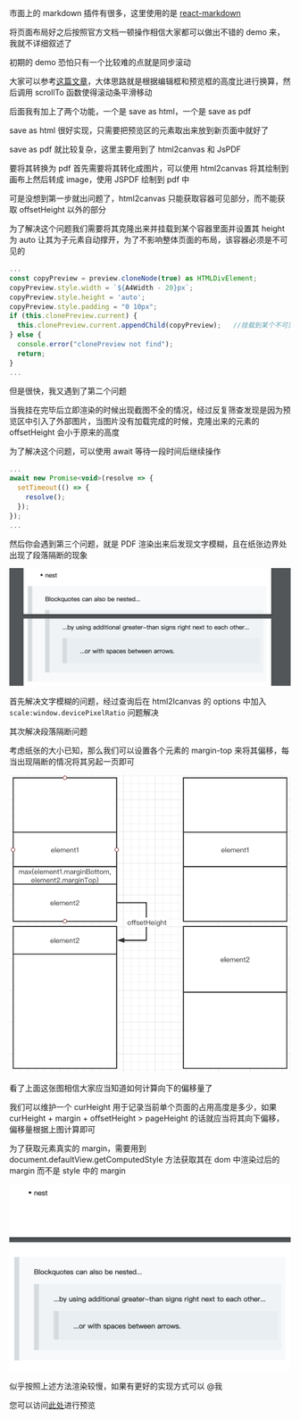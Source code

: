 市面上的 markdown 插件有很多，这里使用的是 [react-markdown](https://github.com/remarkjs/react-markdown)

将页面布局好之后按照官方文档一顿操作相信大家都可以做出不错的 demo 来，我就不详细叙述了

初期的 demo 恐怕只有一个比较难的点就是同步滚动

大家可以参考[这篇文章](https://juejin.cn/post/6844903539353845767)，大体思路就是根据编辑框和预览框的高度比进行换算，然后调用 scrollTo 函数使得滚动条平滑移动

后面我有加上了两个功能，一个是 save as html，一个是 save as pdf

save as html 很好实现，只需要把预览区的元素取出来放到新页面中就好了

save as pdf 就比较复杂，这里主要用到了 html2canvas 和 JsPDF

要将其转换为 pdf 首先需要将其转化成图片，可以使用 html2canvas 将其绘制到画布上然后转成 image，使用 JSPDF 绘制到 pdf 中

可是没想到第一步就出问题了，html2canvas 只能获取容器可见部分，而不能获取 offsetHeight 以外的部分

为了解决这个问题我们需要将其克隆出来并挂载到某个容器里面并设置其 height 为 auto 让其为子元素自动撑开，为了不影响整体页面的布局，该容器必须是不可见的

```javascript
...
const copyPreview = preview.cloneNode(true) as HTMLDivElement;
copyPreview.style.width = `${A4Width - 20}px`;
copyPreview.style.height = 'auto';
copyPreview.style.padding = "0 10px";
if (this.clonePreview.current) {
  this.clonePreview.current.appendChild(copyPreview);	//挂载到某个不可见的容器内部
} else {
  console.error("clonePreview not find");
  return;
}
...
```

但是很快，我又遇到了第二个问题

当我挂在完毕后立即渲染的时候出现截图不全的情况，经过反复筛查发现是因为预览区中引入了外部图片，当图片没有加载完成的时候，克隆出来的元素的 offsetHeight 会小于原来的高度

为了解决这个问题，可以使用 await 等待一段时间后继续操作

```javascript
...
await new Promise<void>(resolve => {
  setTimeout(() => {
    resolve();
  });
});
...
```

然后你会遇到第三个问题，就是 PDF 渲染出来后发现文字模糊，且在纸张边界处出现了段落隔断的现象

![image-20210813225104690](./static/image-20210813225104690.png)

首先解决文字模糊的问题，经过查询后在 html2lcanvas 的 options 中加入 `scale:window.devicePixelRatio` 问题解决

其次解决段落隔断问题

考虑纸张的大小已知，那么我们可以设置各个元素的 margin-top 来将其偏移，每当出现隔断的情况将其另起一页即可

![image-20210813230054671](./static/image-20210813230054671.png)

看了上面这张图相信大家应当知道如何计算向下的偏移量了

我们可以维护一个 curHeight 用于记录当前单个页面的占用高度是多少，如果 curHeight + margin + offsetHeight > pageHeight 的话就应当将其向下偏移，偏移量根据上图计算即可

为了获取元素真实的 margin，需要用到 document.defaultView.getComputedStyle 方法获取其在 dom 中渲染过后的 margin 而不是 style 中的 margin

![image-20210813230608062](./static/image-20210813230608062.png)

似乎按照上述方法渲染较慢，如果有更好的实现方式可以 @我

您可以访问[此处](https://zly201.github.io/canvas/#/markdown)进行预览
